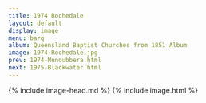 ```yaml
---
title: 1974 Rochedale
layout: default
display: image
menu: barq
album: Queensland Baptist Churches from 1851 Album
image: 1974-Rochedale.jpg
prev: 1974-Mundubbera.html
next: 1975-Blackwater.html
---
```

{% include image-head.md %}
{% include image.html %}
